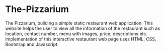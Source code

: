 # The-Pizzarium
The Pizzarium, building a simple static restaurant web application. This website helps the  user to view all the information of the restaurant such as location, contact number, menu with images, price, descriptions etc. Implementation of this interactive restaurant web page uses  HTML, CSS, Bootstrap and Javascript.

